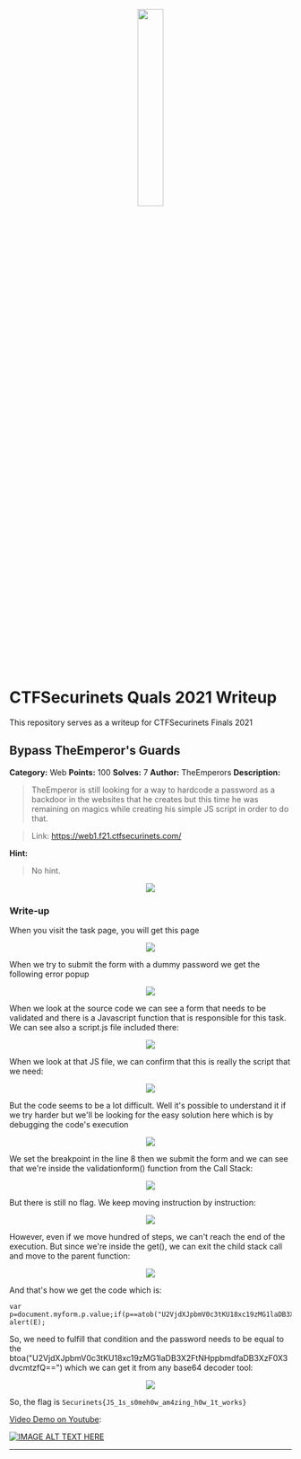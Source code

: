 <p align="center">
<img src="logo.png" width=30%/>
</p>

# CTFSecurinets Quals 2021 Writeup
This repository serves as a writeup for CTFSecurinets Finals 2021

## Bypass TheEmperor's Guards

**Category:** Web
**Points:** 100
**Solves:** 7
**Author:** TheEmperors
**Description:**

>TheEmperor is still looking for a way to hardcode a password as a backdoor in the websites that he creates but this time he was remaining on magics while creating his simple JS script in order to do that.

>Link: https://web1.f21.ctfsecurinets.com/

**Hint:**

> No hint.

<p align="center">
<img src="resources/web-100-mind_blowing_theemperor_s_simple_js/_description.PNG"/>
</p>

### Write-up
When you visit the task page, you will get this page

<p align="center">
<img src="resources/web-100-mind_blowing_theemperor_s_simple_js/1.PNG"/>
</p>

When we try to submit the form with a dummy password we get the following error popup

<p align="center">
<img src="resources/web-100-mind_blowing_theemperor_s_simple_js/2.PNG"/>
</p>

When we look at the source code we can see a form that needs to be validated and there is a Javascript function that is responsible for this task. We can see also a script.js file included there:

<p align="center">
<img src="resources/web-100-mind_blowing_theemperor_s_simple_js/3.PNG"/>
</p>

When we look at that JS file, we can confirm that this is really the script that we need:

<p align="center">
<img src="resources/web-100-mind_blowing_theemperor_s_simple_js/4.PNG"/>
</p>

But the code seems to be a lot difficult. Well it's possible to understand it if we try harder but we'll be looking for the easy solution here which is by debugging the code's execution

<p align="center">
<img src="resources/web-100-mind_blowing_theemperor_s_simple_js/5.PNG"/>
</p>

We set the breakpoint in the line 8 then we submit the form and we can see that we're inside the validationform() function from the Call Stack:

<p align="center">
<img src="resources/web-100-mind_blowing_theemperor_s_simple_js/6.PNG"/>
</p>

But there is still no flag. We keep moving instruction by instruction:

<p align="center">
<img src="resources/web-100-mind_blowing_theemperor_s_simple_js/7.PNG"/>
</p>

However, even if we move hundred of steps, we can't reach the end of the execution. But since we're inside the get(), we can exit the child stack call and move to the parent function:

<p align="center">
<img src="resources/web-100-mind_blowing_theemperor_s_simple_js/8.PNG"/>
</p>

And that's how we get the code which is:

```
var p=document.myform.p.value;if(p==atob("U2VjdXJpbmV0c3tKU18xc19zMG1laDB3X2FtNHppbmdfaDB3XzF0X3dvcmtzfQ=="))alert(C);else alert(E);
```

So, we need to fulfill that condition and the password needs to be equal to the btoa("U2VjdXJpbmV0c3tKU18xc19zMG1laDB3X2FtNHppbmdfaDB3XzF0X3dvcmtzfQ==") which we can get it from any base64 decoder tool:

<p align="center">
<img src="resources/web-100-mind_blowing_theemperor_s_simple_js/9.PNG"/>
</p>

So, the flag is ``Securinets{JS_1s_s0meh0w_am4zing_h0w_1t_works}``

[Video Demo on Youtube](https://www.youtube.com/watch?v=VAuhGCign5Q):

[![IMAGE ALT TEXT HERE](https://img.youtube.com/vi/VAuhGCign5Q/0.jpg)](https://www.youtube.com/watch?v=VAuhGCign5Q)
___
